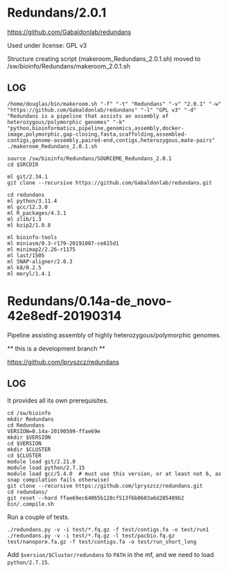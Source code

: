 Redundans/2.0.1
========================

<https://github.com/Gabaldonlab/redundans>

Used under license:
GPL v3


Structure creating script (makeroom_Redundans_2.0.1.sh) moved to /sw/bioinfo/Redundans/makeroom_2.0.1.sh

LOG
---

    /home/douglas/bin/makeroom.sh "-f" "-t" "Redundans" "-v" "2.0.1" "-w" "https://github.com/Gabaldonlab/redundans" "-l" "GPL v3" "-d" "Redundans is a pipeline that assists an assembly of heterozygous/polymorphic genomes" "-k" "python,bioinformatics,pipeline,genomics,assembly,docker-image,polymorphic,gap-closing,fasta,scaffolding,assembled-contigs,genome-assembly,paired-end,contigs,heterozygous,mate-pairs"
    ./makeroom_Redundans_2.0.1.sh

    source /sw/bioinfo/Redundans/SOURCEME_Redundans_2.0.1
    cd $SRCDIR

    ml git/2.34.1
    git clone --recursive https://github.com/Gabaldonlab/redundans.git

    cd redundans
    ml python/3.11.4
    ml gcc/12.3.0
    ml R_packages/4.3.1
    ml zlib/1.3
    ml bzip2/1.0.8

    ml bioinfo-tools
    ml miniasm/0.3-r179-20191007-ce615d1
    ml minimap2/2.26-r1175
    ml last/1505
    ml SNAP-aligner/2.0.3
    ml k8/0.2.5
    ml meryl/1.4.1



Redundans/0.14a-de_novo-42e8edf-20190314
=======================

Pipeline assisting assembly of highly heterozygous/polymorphic genomes.

** this is a development branch **

<https://github.com/lpryszcz/redundans>

LOG
---

It provides all its own prerequisites.

    cd /sw/bioinfo
    mkdir Redundans
    cd Redundans
    VERSION=0.14a-20190509-ffae69e
    mkdir $VERSION
    cd $VERSION
    mkdir $CLUSTER
    cd $CLUSTER
    module load git/2.21.0
    module load python/2.7.15
    module load gcc/5.4.0  # must use this version, or at least not 6, as snap compilation fails otherwise)
    git clone --recursive https://github.com/lpryszcz/redundans.git
    cd redundans/
    git reset --hard ffae69ec64065b128cf513f6b0603a6d285489b2
    bin/.compile.sh

Run a couple of tests.

    ./redundans.py -v -i test/*.fq.gz -f test/contigs.fa -o test/run1
    ./redundans.py -v -i test/*.fq.gz -l test/pacbio.fq.gz test/nanopore.fa.gz -f test/contigs.fa -o test/run_short_long

Add `$version/$Cluster/redundans` to `PATH` in the mf, and we need to load `python/2.7.15`. 

